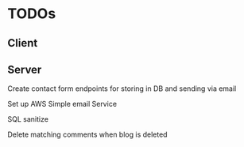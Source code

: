 # TODOs


## Client



## Server
Create contact form endpoints for storing in DB and sending via email

Set up AWS Simple email Service

SQL sanitize

Delete matching comments when blog is deleted